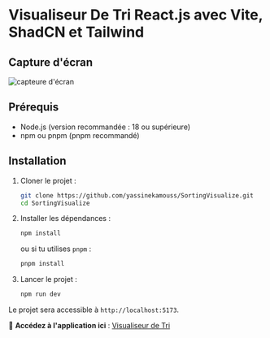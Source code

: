 # Visualiseur De Tri  React.js avec Vite, ShadCN et Tailwind

## Capture d'écran
![capteure d'écran](https://github.com/yassinekamouss/SortingVisualize/blob/b2b858e97d75a6ab8ed64171713d695a397e1d69/Capture%20d'%C3%A9cran%202025-03-02%20130105.png)

## Prérequis
- Node.js (version recommandée : 18 ou supérieure)
- npm ou pnpm (pnpm recommandé)

## Installation
1. Cloner le projet :
   ```sh
   git clone https://github.com/yassinekamouss/SortingVisualize.git
   cd SortingVisualize
   ```
2. Installer les dépendances :
   ```sh
   npm install
   ```
   ou si tu utilises `pnpm` :
   ```sh
   pnpm install
   ```
3. Lancer le projet :
   ```sh
   npm run dev
   ```

Le projet sera accessible à `http://localhost:5173`.

🔗 **Accédez à l'application ici** : [Visualiseur de Tri](https://sorting-visualizer-37e32b.netlify.app/)
